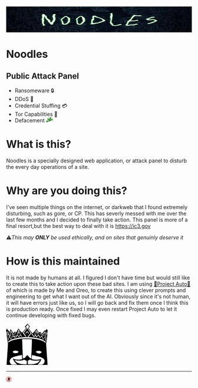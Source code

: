 <img style="height: 5em; width: 100%;" src="./assets/banner.gif"></a>

# Noodles
## Public Attack Panel
- Ransomeware 🔒
- DDoS 🛜
- Credential Stuffing 💳
- Tor Capabilities 🧅
- Defacement <img style="height: 1em;" src="./assets/deface.png"></a>

# What is this?
Noodles is a specially designed web application, or attack panel to disturb the every day operations of a site.

# Why are you doing this?
I've seen multiple things on the internet, or darkweb that I found extremely disturbing, such as gore, or CP.  This has severly messed with me over the last few months and I decided to finally take action.  This panel is more of a final resort,but the best way to deal with it is https://ic3.gov

⚠️*This may **ONLY** be used ethically, and on sites that genuinly deserve it*

# How is this maintained
It is not made by humans at all.  I figured I don't have time but would still like to create this to take action upon these bad sites.  I am using [🚀Project Auto🚀](https://discord.gg/GEkyGWAPge) of which is made by Me and Oreo, to create this using clever prompts and engineering to get what I want out of the AI.  Obviously since it's not human, it will have errors just like us, so I will go back and fix them once I think this is production ready. Once fixed I may even restart Project Auto to let it continue developing with fixed bugs.

<img style="height: 8em;" src="./assets/official.png"></a>

---------------------------------------

<img style="height: 1em;" src="./assets/IMG_5038.png"></a>
